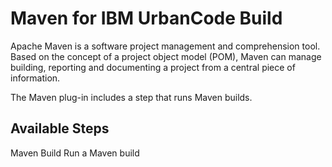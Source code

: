 
Maven for IBM UrbanCode Build
=============================

Apache Maven is a software project management and comprehension tool. Based on the concept of a project object model (POM), Maven can manage building, reporting and documenting a project from a central piece of information.

The Maven plug-in includes a step that runs Maven builds.


Available Steps
---------------

Maven Build Run a Maven build


